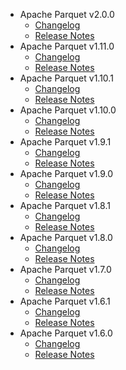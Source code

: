 
<!---
# Licensed to the Apache Software Foundation (ASF) under one
# or more contributor license agreements.  See the NOTICE file
# distributed with this work for additional information
# regarding copyright ownership.  The ASF licenses this file
# to you under the Apache License, Version 2.0 (the
# "License"); you may not use this file except in compliance
# with the License.  You may obtain a copy of the License at
#
#     http://www.apache.org/licenses/LICENSE-2.0
#
# Unless required by applicable law or agreed to in writing, software
# distributed under the License is distributed on an "AS IS" BASIS,
# WITHOUT WARRANTIES OR CONDITIONS OF ANY KIND, either express or implied.
# See the License for the specific language governing permissions and
# limitations under the License.
-->
* Apache Parquet v2.0.0
    * [Changelog](2.0.0/CHANGELOG.2.0.0.md)
    * [Release Notes](2.0.0/RELEASENOTES.2.0.0.md)
* Apache Parquet v1.11.0
    * [Changelog](1.11.0/CHANGELOG.1.11.0.md)
    * [Release Notes](1.11.0/RELEASENOTES.1.11.0.md)
* Apache Parquet v1.10.1
    * [Changelog](1.10.1/CHANGELOG.1.10.1.md)
    * [Release Notes](1.10.1/RELEASENOTES.1.10.1.md)
* Apache Parquet v1.10.0
    * [Changelog](1.10.0/CHANGELOG.1.10.0.md)
    * [Release Notes](1.10.0/RELEASENOTES.1.10.0.md)
* Apache Parquet v1.9.1
    * [Changelog](1.9.1/CHANGELOG.1.9.1.md)
    * [Release Notes](1.9.1/RELEASENOTES.1.9.1.md)
* Apache Parquet v1.9.0
    * [Changelog](1.9.0/CHANGELOG.1.9.0.md)
    * [Release Notes](1.9.0/RELEASENOTES.1.9.0.md)
* Apache Parquet v1.8.1
    * [Changelog](1.8.1/CHANGELOG.1.8.1.md)
    * [Release Notes](1.8.1/RELEASENOTES.1.8.1.md)
* Apache Parquet v1.8.0
    * [Changelog](1.8.0/CHANGELOG.1.8.0.md)
    * [Release Notes](1.8.0/RELEASENOTES.1.8.0.md)
* Apache Parquet v1.7.0
    * [Changelog](1.7.0/CHANGELOG.1.7.0.md)
    * [Release Notes](1.7.0/RELEASENOTES.1.7.0.md)
* Apache Parquet v1.6.1
    * [Changelog](1.6.1/CHANGELOG.1.6.1.md)
    * [Release Notes](1.6.1/RELEASENOTES.1.6.1.md)
* Apache Parquet v1.6.0
    * [Changelog](1.6.0/CHANGELOG.1.6.0.md)
    * [Release Notes](1.6.0/RELEASENOTES.1.6.0.md)
